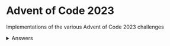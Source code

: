 # Advent of Code 2023

Implementations of the various Advent of Code 2023 challenges

<details>
<summary>Answers</summary>
Day 1, Part 1: 53974 (Rust, C#)
<br>
Day 1, Part 2: 52840 (Rust, C#)
<br>
Day 2, Part 1: 2149 (Rust)
<br>
Day 2, Part 2: 71274 (Rust)
</details>

